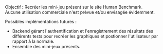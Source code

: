 Objectif :  Recréer les mini-jeu présent sur le site Human Benchmark.
Aucune utilisation commerciale n'est prévue et/ou envisagée évidemment.

Possibles implémentations futures :
- Backend gérant l'authentification et l'enregistrement des résultats des différents tests pour recréer les graphiques et postionner l'utilisateur par rapport à la normale.
- Ensemble des mini-jeux présents.
